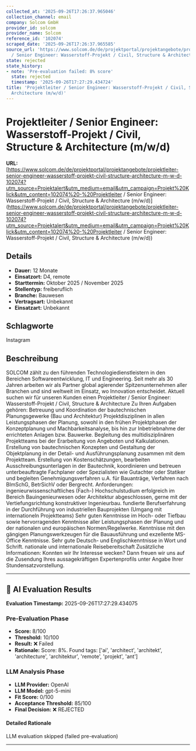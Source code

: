 ```yaml
---
collected_at: '2025-09-26T17:26:37.965046'
collection_channel: email
company: Solcom GmbH
provider_id: solcom
provider_name: Solcom
reference_id: '102074'
scraped_date: '2025-09-26T17:26:37.965585'
source_url: 'https://www.solcom.de/de/projektportal/projektangebote/projektleiter-senior-engineer-wasserstoff-projekt-civil-structure-architecture-m-w-d-102074?utm_source=Projektalert&utm_medium=email&utm_campaign=Projekt%20Klick&utm_content=102074%20-%20Projektleiter
  / Senior Engineer: Wasserstoff-Projekt / Civil, Structure & Architecture (m/w/d)'
state: rejected
state_history:
- note: 'Pre-evaluation failed: 8% score'
  state: rejected
  timestamp: '2025-09-26T17:27:29.434724'
title: 'Projektleiter / Senior Engineer: Wasserstoff-Projekt / Civil, Structure &
  Architecture (m/w/d)'
---
```




# Projektleiter / Senior Engineer: Wasserstoff-Projekt / Civil, Structure & Architecture (m/w/d)
**URL:** [https://www.solcom.de/de/projektportal/projektangebote/projektleiter-senior-engineer-wasserstoff-projekt-civil-structure-architecture-m-w-d-102074?utm_source=Projektalert&utm_medium=email&utm_campaign=Projekt%20Klick&utm_content=102074%20-%20Projektleiter / Senior Engineer: Wasserstoff-Projekt / Civil, Structure & Architecture (m/w/d)](https://www.solcom.de/de/projektportal/projektangebote/projektleiter-senior-engineer-wasserstoff-projekt-civil-structure-architecture-m-w-d-102074?utm_source=Projektalert&utm_medium=email&utm_campaign=Projekt%20Klick&utm_content=102074%20-%20Projektleiter / Senior Engineer: Wasserstoff-Projekt / Civil, Structure & Architecture (m/w/d))
## Details
- **Dauer:** 12 Monate
- **Einsatzort:** D4, remote
- **Starttermin:** Oktober 2025 / November 2025
- **Stellentyp:** freiberuflich
- **Branche:** Bauwesen
- **Vertragsart:** Unbekannt
- **Einsatzart:** Unbekannt

## Schlagworte
Instagram

## Beschreibung
SOLCOM zählt zu den führenden Technologiedienstleistern in den Bereichen Softwareentwicklung, IT und Engineering. Seit mehr als 30 Jahren arbeiten wir als Partner global agierender Spitzenunternehmen aller Branchen und sind weltweit im Einsatz, wo Innovation entscheidet.
Aktuell suchen wir für unseren Kunden einen Projektleiter / Senior Engineer: Wasserstoff-Projekt / Civil, Structure & Architecture
Zu Ihren Aufgaben gehören:
Betreuung und Koordination der bautechnischen Planungsgewerke (Bau und Architektur)
Projektdisziplinen in allen Leistungsphasen der Planung, sowohl in den frühen Projektphasen der Konzeptplanung und Machbarkeitsanalyse, bis hin zur Inbetriebnahme der errichteten Anlagen bzw. Bauwerke.
Begleitung des multidisziplinären Projektteams bei der Erarbeitung von Angeboten und Kalkulationen.
Erstellung von bautechnischen Konzepten und Gestaltung der Objektplanung in der Detail- und Ausführungsplanung zusammen mit dem Projektteam.
Erstellung von Kostenschätzungen, bearbeiten Ausschreibungsunterlagen in der Bautechnik, koordinieren und betreuen unterbeauftragte Fachplaner oder Spezialisten wie Gutachter oder Statiker und begleiten Genehmigungsverfahren u.A. für Bauanträge, Verfahren nach BImSchG, BetrSichV oder Bergrecht.
Anforderungen:
ingenieurwissenschaftliches (Fach-) Hochschulstudium erfolgreich im Bereich Bauingenieurwesen oder Architektur abgeschlossen, gerne mit der Vertiefungsrichtung konstruktiver Ingenieurbau.
fundierte Berufserfahrung in der Durchführung von industriellen Bauprojekten (Umgang mit internationeln Projektteams)
Sehr guten Kenntnisse im Hoch- oder Tiefbau sowie hervorragenden Kenntnisse aller Leistungsphasen der Planung und der nationalen und europäischen Normen/Regelwerke.
Kenntnisse mit den gängigen Planungswerkzeugen für die Bauausführung und exzellente MS-Office Kenntnisse.
Sehr gute Deutsch- und Englischkenntnisse in Wort und Schrift.
nationale und internationale Reisebereitschaft
Zusätzliche Informationen:
Konnten wir Ihr Interesse wecken? Dann freuen wir uns auf die Zusendung Ihres aussagekräftigen Expertenprofils unter Angabe Ihrer Stundensatzvorstellung.

---

## 🤖 AI Evaluation Results

**Evaluation Timestamp:** 2025-09-26T17:27:29.434075

### Pre-Evaluation Phase
- **Score:** 8/100
- **Threshold:** 10/100
- **Result:** ❌ Failed
- **Rationale:** Score: 8%. Found tags: ['ai', 'architect', 'architekt', 'architecture', 'architektur', 'remote', 'projekt', 'ant']

### LLM Analysis Phase
- **LLM Provider:** OpenAI
- **LLM Model:** gpt-5-mini
- **Fit Score:** 0/100
- **Acceptance Threshold:** 85/100
- **Final Decision:** ❌ REJECTED

#### Detailed Rationale
LLM evaluation skipped (failed pre-evaluation)

---
